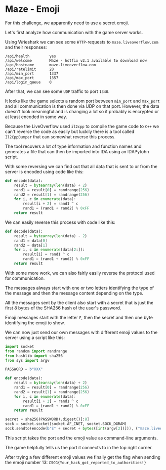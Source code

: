 # Maze - Emoji

For this challenge, we apparently need to use a secret emoji.

Let's first analyze how communication with the game server works.

Using Wrieshark we can see some `HTTP`-requests to `maze.liveoverflow.com` and their responses:

```
/api/health         yes
/api/welcome        Maze - hotfix v2.1 available to download now
/api/hostname       maze.liveoverflow.com
/api/ratelimit      20
/api/min_port       1337
/api/max_port       1357
/api/login_queue    0
```

After that, we can see some `UDP` traffic to port `1340`.

It looks like the game selects a random port between `min_port` and `max_port`
and all communication is then done via UDP on that port.
However, the data doesn't look meaningful and is changing a lot
so it probably is encrypted or at least encoded in some way.

Because the LiveOverflow used `il2cpp` to compile
the game code to `C++` we can't reverse the code as easily
but luckily there is a tool called `Il2CppDumper` that can somewhat reverse this process.

The tool recovers a lot of type information and function names
and generates a file that can then be imported into IDA using an IDAPytohn script.

With some reversing we can find out that all data that is sent to or from the server
is encoded using code like this:

```python
def encode(data):
    result = bytearray(len(data) + 2)
    rand1 = result[0] = randrange(256)
    rand2 = result[1] = randrange(256)
    for i, c in enumerate(data):
        result[i + 2] = rand1 ^ c
        rand1 = (rand1 + rand2) % 0xFF
    return result
```

We can easily reverse this process with code like this:

```python
def decode(data):
    result = bytearray(len(data) - 2)
    rand1 = data[0]
    rand2 = data[1]
    for i, c in enumerate(data[2:]):
        result[i] = rand1 ^ c
        rand1 = (rand1 + rand2) % 0xFF
    return result
```

With some more work, we can also fairly easily reverse the protocol used for communication.

The messages always start with one or two letters identifying the type of the message
and then the message content depending on the type.

All the messages sent by the client also start with a secret that is just
the first 8 bytes of the SHA256 hash of the user's password.

Emoji messages start with the letter `E`, then the secret and then
one byte identifying the emoji to show.

We can now just send our own messages with different emoji values to the server using a script like this:

```python
import socket
from random import randrange
from hashlib import sha256
from sys import argv

PASSWORD = b"XXX"

def encode(data):
    result = bytearray(len(data) + 2)
    rand1 = result[0] = randrange(256)
    rand2 = result[1] = randrange(256)
    for i, c in enumerate(data):
        result[i + 2] = rand1 ^ c
        rand1 = (rand1 + rand2) % 0xFF
    return result

secret = sha256(PASSWORD).digest()[:8]
sock = socket.socket(socket.AF_INET, socket.SOCK_DGRAM)
sock.sendto(encode(b"E" + secret + bytes([int(argv[2])])), ("maze.liveoverflow.com", int(argv[1])))
```

This script takes the port and the emoji value as command-line arguments.

The game helpfully tells us the port it connects to in the top right corner.

After trying a few different emoji values we finally get the flag when sending the emoji number 13: `CSCG{Your_hack_got_reported_to_authorities!}`
